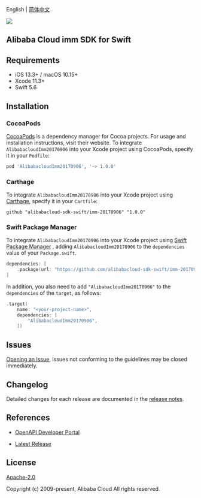 English | [简体中文](README-CN.md)

![](https://aliyunsdk-pages.alicdn.com/icons/AlibabaCloud.svg)

## Alibaba Cloud imm SDK for Swift

## Requirements

- iOS 13.3+ / macOS 10.15+
- Xcode 11.3+
- Swift 5.6

## Installation

### CocoaPods

[CocoaPods](https://cocoapods.org) is a dependency manager for Cocoa projects. For usage and installation instructions, visit their website. To integrate `AlibabacloudImm20170906` into your Xcode project using CocoaPods, specify it in your `Podfile`:

```ruby
pod 'AlibabacloudImm20170906', '~> 1.0.0'
```

### Carthage

To integrate `AlibabacloudImm20170906` into your Xcode project using [Carthage](https://github.com/Carthage/Carthage), specify it in your `Cartfile`:

```ogdl
github "alibabacloud-sdk-swift/imm-20170906" "1.0.0"
```

### Swift Package Manager

To integrate `AlibabacloudImm20170906` into your Xcode project using [Swift Package Manager](https://swift.org/package-manager/) , adding `AlibabacloudImm20170906` to the `dependencies` value of your `Package.swift`.

```swift
dependencies: [
    .package(url: "https://github.com/alibabacloud-sdk-swift/imm-20170906.git", from: "1.0.0")
]
```

In addition, you also need to add `"AlibabacloudImm20170906"` to the `dependencies` of the `target`, as follows:

```swift
.target(
    name: "<your-project-name>",
    dependencies: [
        "AlibabacloudImm20170906",
    ])
```

## Issues

[Opening an Issue](https://github.com/alibabacloud-sdk-swift/imm-20170906/issues/new), Issues not conforming to the guidelines may be closed immediately.

## Changelog

Detailed changes for each release are documented in the [release notes](./ChangeLog.txt).

## References

* [OpenAPI Developer Portal](https://next.api.alibabacloud.com/home)
- [Latest Release](https://github.com/alibabacloud-sdk-swift/imm-20170906)

## License

[Apache-2.0](http://www.apache.org/licenses/LICENSE-2.0)

Copyright (c) 2009-present, Alibaba Cloud All rights reserved.

